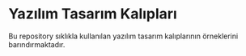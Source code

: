 # Yazılım Tasarım Kalıpları

Bu repository sıklıkla kullanılan yazılım tasarım kalıplarının örneklerini barındırmaktadır.
